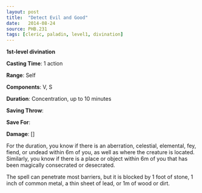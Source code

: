 ```yaml
---
layout: post
title:  "Detect Evil and Good"
date:   2014-08-24
source: PHB.231
tags: [cleric, paladin, level1, divination]
---
```


**1st-level divination**

**Casting Time**: 1 action

**Range**: Self

**Components**: V, S

**Duration**: Concentration, up to 10 minutes

**Saving Throw**:

**Save For**:

**Damage**: []

For the duration, you know if there is an aberration, celestial, elemental, fey, fiend, or undead within 6m of you, as well as where the creature is located. Similarly, you know if there is a place or object within 6m of you that has been magically consecrated or desecrated.

The spell can penetrate most barriers, but it is blocked by 1 foot of stone, 1 inch of common metal, a thin sheet of lead, or 1m of wood or dirt.